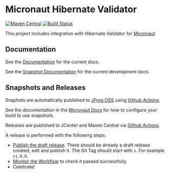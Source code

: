 # Micronaut Hibernate Validator

[![Maven Central](https://img.shields.io/maven-central/v/io.micronaut.configuration/micronaut-hibernate-validator.svg?label=Maven%20Central)](https://search.maven.org/search?q=g:%22io.micronaut.configuration%22%20AND%20a:%22micronaut-hibernate-validator%22)
[![Build Status](https://travis-ci.org/micronaut-projects/micronaut-hibernate-validator.svg?branch=master)](https://travis-ci.org/micronaut-projects/micronaut-hibernate-validator)


This project includes integration with Hibernate Validator for [Micronaut](http://micronaut.io).

## Documentation

See the [Documentation](https://micronaut-projects.github.io/micronaut-hibernate-validator/latest/guide) for the current docs.

See the [Snapshot Documentation](https://micronaut-projects.github.io/micronaut-hibernate-validator/snapshot/guide) for the current development docs.

## Snapshots and Releases

Snaphots are automatically published to [JFrog OSS](https://oss.jfrog.org/artifactory/oss-snapshot-local/) using [Github Actions](https://github.com/micronaut-projects/micronaut-hibernate-validator/actions).

See the documentation in the [Micronaut Docs](https://docs.micronaut.io/latest/guide/index.html#usingsnapshots) for how to configure your build to use snapshots.

Releases are published to JCenter and Maven Central via [Github Actions](https://github.com/micronaut-projects/micronaut-hibernate-validator/actions).

A release is performed with the following steps:

- [Publish the draft release](https://github.com/micronaut-projects/micronaut-hibernate-validator/releases). There should be already a draft release created, edit and publish it. The Git Tag should start with `v`. For example `v1.0.0`.
- [Monitor the Workflow](https://github.com/micronaut-projects/micronaut-hibernate-validator/actions?query=workflow%3ARelease) to check it passed successfully.
- Celebrate!
